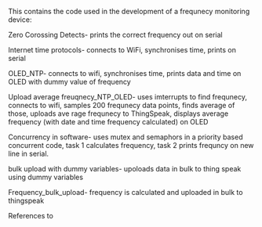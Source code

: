 This contains the code used in the development of a frequnecy monitoring device:

Zero Corossing Detects- prints the correct frequency out on serial 

Internet time protocols- connects to WiFi, synchronises time, prints on serial

OLED_NTP- connects to wifi, synchronises time, prints data and time on OLED with dummy value of frequency 

Upload average freuqnecy_NTP_OLED- uses imterrupts to find frequnecy, connects to wifi, samples 200 frequnecy data points, finds average of those, uploads ave rage frequnecy to ThingSpeak, displays average frequency (with date and time frequency calculated) on OLED

Concurrency in software-  uses mutex and semaphors in a priority based concurrent code, task 1 calculates frequency, task 2 prints frequncy on new line in serial. 

bulk upload with dummy variables- upoloads data in bulk to thing speak using dummy variables

Frequency_bulk_upload- frequency is calculated and uploaded in bulk to thingspeak




References to 

